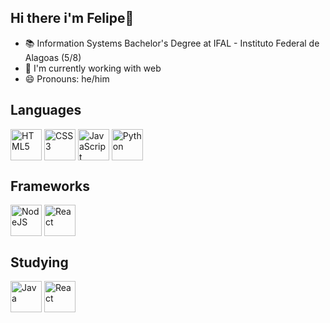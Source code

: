 ## Hi there i'm Felipe👋
- 📚 Information Systems Bachelor's Degree at IFAL - Instituto Federal de Alagoas (5/8)
- 🔭 I'm currently working with web
- 😄 Pronouns: he/him

## Languages
<div>
  <img align="center" alt="HTML5" height="50" width="50" src="https://cdn.jsdelivr.net/gh/devicons/devicon@latest/icons/html5/html5-original.svg"/>
  <img align="center" alt="CSS3" height="50" width="50" src="https://cdn.jsdelivr.net/gh/devicons/devicon@latest/icons/css3/css3-original.svg"/>
  <img align="center" alt="JavaScript" height="50" width="50" src="https://cdn.jsdelivr.net/gh/devicons/devicon@latest/icons/javascript/javascript-plain.svg"/>
  <img align="center" alt="Python" height="50" width="50" src="https://cdn.jsdelivr.net/gh/devicons/devicon@latest/icons/python/python-original.svg"/>
</div>

## Frameworks
<div>
  <img align="center" alt="NodeJS" height="50" width="50" src="https://cdn.jsdelivr.net/gh/devicons/devicon@latest/icons/nodejs/nodejs-original.svg"/>
  <img align="center" alt="React" height="50" width="50" src="https://cdn.jsdelivr.net/gh/devicons/devicon@latest/icons/react/react-original.svg"/>  
</div>

## Studying
<div>
  <img align="center" alt="Java" height="50" width="50" src="https://cdn.jsdelivr.net/gh/devicons/devicon@latest/icons/java/java-original.svg" />
  <img align="center" alt="React" height="50" width="50" src="https://cdn.jsdelivr.net/gh/devicons/devicon@latest/icons/typescript/typescript-plain.svg"/>  
</div>


          
